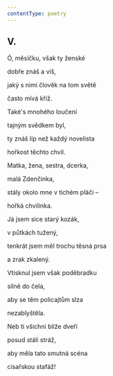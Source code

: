 ```yaml
---
contentType: poetry
---
```


<section>

## V.  

Ó, měsíčku, však ty ženské  

dobře znáš a víš,

jaký s nimi člověk na tom světě

často mívá kříž.

</section>

<section>

Také's mnohého loučení

tajným svědkem byl,

ty znáš líp než každý novelista

hořkost těchto chvil.

</section>

<section>

Matka, žena, sestra, dcerka,

malá Zdenčinka,

stály okolo mne v tichém pláči –

hořká chvilinka.

</section>

<section>

Já jsem sice starý kozák,

v půtkách tužený,

tenkrát jsem měl trochu těsná prsa

a zrak zkalený.

</section>

<section>

Vtisknul jsem však poděbradku

silně do čela,

aby se těm policajtům slza

nezablyštěla.

</section>

<section>

Neb ti všichni blíže dveří

posud stáli stráž,

aby měla tato smutná scéna

císařskou stafáž!

</section>
